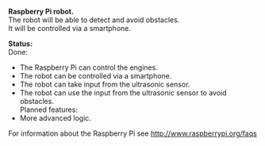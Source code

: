 **Raspberry Pi robot.** <br>
The robot will be able to detect and avoid obstacles. <br>
It will be controlled via a smartphone. <br>

<b>Status:</b> <br>
Done:<br>
<ul><li>The Raspberry Pi can control the engines. <br>
</li><li>The robot can be controlled via a smartphone. <br>
</li><li>The robot can take input from the ultrasonic sensor. <br>
</li><li>The robot can use the input from the ultrasonic sensor to avoid obstacles. <br>
Planned features:<br>
</li><li>More advanced logic. <br></li></ul>

For information about the Raspberry Pi see <a href='http://www.raspberrypi.org/faqs'>http://www.raspberrypi.org/faqs</a>